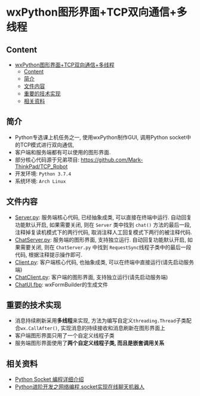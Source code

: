 # wxPython图形界面+TCP双向通信+多线程

## Content

<!-- TOC -->

- [wxPython图形界面+TCP双向通信+多线程](#wxpython图形界面tcp双向通信多线程)
    - [Content](#content)
    - [简介](#简介)
    - [文件内容](#文件内容)
    - [重要的技术实现](#重要的技术实现)
    - [相关资料](#相关资料)

<!-- /TOC -->

## 简介

- Python专选课上机任务之一, 使用wxPython制作GUI, 调用Python socket中的TCP模式进行双向通信, 
- 客户端和服务端都有可以使用的图形界面. 
- 部分核心代码源于兄弟项目: https://github.com/Mark-ThinkPad/TCP_Robot
- 开发环境: `Python 3.7.4`
- 系统环境: `Arch Linux`

## 文件内容

- [Server.py](./Server.py): 服务端核心代码, 已经抽象成类, 可以直接在终端中运行. 自动回复功能默认开启, 如果需要关闭, 则在 `Server` 类中找到 `chat()` 方法的最后一段, 注释掉复读机模式下的两行代码, 取消注释人工回复模式下两行的被注释代码. 
- [ChatServer.py](./ChatServer.py): 服务端的图形界面, 支持独立运行. 自动回复功能默认开启, 如果需要关闭, 则在 `ChatServer.py` 中找到 `RequestSync`线程子类中的最后一段代码, 根据注释提示操作即可.
- [Client.py](./Client.py): 客户端核心代码, 也抽象成类, 可以在终端中直接运行(请先启动服务端)
- [ChatClient.py](./ChatClient.py): 客户端的图形界面, 支持独立运行(请先启动服务端)
- [ChatUI.fbp](./ChatUI.fbp): wxFormBuilder的生成文件

## 重要的技术实现

- 消息持续刷新采用**多线程**来实现, 方法为编写自定义`threading.Thread`子类配合`wx.CallAfter()`, 实现消息的持续接收和消息刷新在图形界面上
- 客户端图形界面只用了一个自定义线程子类
- 服务端图形界面使用了**两个自定义线程子类, 而且是嵌套调用关系**

## 相关资料

- [Python Socket 编程详细介绍](https://gist.github.com/kevinkindom/108ffd675cb9253f8f71)
- [Python进阶开发之网络编程,socket实现在线聊天机器人](https://www.imooc.com/article/31228)
